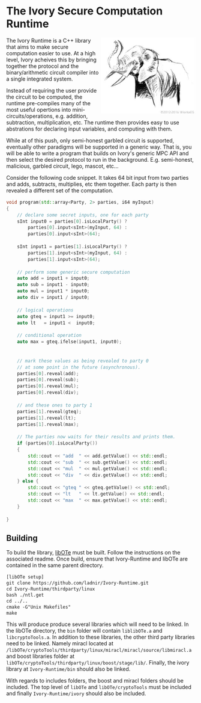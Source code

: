 # The Ivory Secure Computation Runtime




<div style="float:right;width:50%;" align="left">
    <img  align="right" src="icon.jpg" alt="Ivory Logo">
</div>


The Ivory Runtime is a C++ library that aims to make secure computation easier to use. At a high level, Ivory acheives this by bringing together the protocol and the binary/arithmetic circuit compiler into a single integrated system. 

Instead of requiring the user provide the circuit to be computed, the runtime pre-compiles many of the most useful opertions into mini-circuits/operations, e.g. addition, subtraction, multiplication, etc. The runtime then provides easy to use abstrations for declaring input variables, and computing with them. 

While at of this push, only semi-honest garbled circuit is supported, eventually other paradigms will be supported in a generic way. That is, you will be able to write a program that builds on Ivory's generic MPC API and then select the desired protocol to run in the background. E.g. semi-honest, malicious, garbled circuit, lego, mascot, etc...

Consider the following code snippet. It takes 64 bit input from two parties and adds, subtracts, multiplies, etc them together. Each party is then revealed a different set of the computation.

```c++
void program(std::array<Party, 2> parties, i64 myInput)
{
    // declare some secret inputs, one for each party
    sInt input0 = parties[0].isLocalParty() ?
        parties[0].input<sInt>(myInput, 64) :
        parties[0].input<sInt>(64);

    sInt input1 = parties[1].isLocalParty() ?
        parties[1].input<sInt>(myInput, 64) :
        parties[1].input<sInt>(64);

    // perform some generic secure computation 
    auto add = input1 + input0;
    auto sub = input1 - input0;
    auto mul = input1 * input0;
    auto div = input1 / input0;

    // logical operations
    auto gteq = input1 >= input0;
    auto lt   = input1 <  input0;

    // conditional operation
    auto max = gteq.ifelse(input1, input0);


    // mark these values as being revealed to party 0
    // at some point in the future (asynchronous).
    parties[0].reveal(add);
    parties[0].reveal(sub);
    parties[0].reveal(mul);
    parties[0].reveal(div);

    // and these ones to party 1
    parties[1].reveal(gteq);
    parties[1].reveal(lt);
    parties[1].reveal(max);

    // The parties now waits for their results and prints them.
    if (parties[0].isLocalParty()) 
    {
        std::cout << "add  " << add.getValue() << std::endl;
        std::cout << "sub  " << sub.getValue() << std::endl;
        std::cout << "mul  " << mul.getValue() << std::endl;
        std::cout << "div  " << div.getValue() << std::endl;
    } else {
        std::cout << "gteq " << gteq.getValue() << std::endl;
        std::cout << "lt   " << lt.getValue() << std::endl;
        std::cout << "max  " << max.getValue() << std::endl;
    }

}
```



## Building

To build the library, [libOTe](https://github.com/osu-crypto/libOTe) must be built. Follow the instructions on the associated readme. Once build, ensure that Ivory-Runtime and libOTe are contained in the same parent directory.
```
[libOTe setup]
git clone https://github.com/ladnir/Ivory-Runtime.git
cd Ivory-Runtime/thirdparty/linux
bash ./ntl.get
cd ../..
cmake -G"Unix Makefiles"
make
```

This will produce produce several libraries which will need to be linked. In the libOTe directory, the `bin` folder will contain `liblibOTe.a` and `libcryptoTools.a`. In addition to these libraries, the other third party libraries need to be linked. Namely miracl located at `/libOTe/cryptoTools/thirdparty/linux/miracl/miracl/source/libmiracl.a` and boost libraries folder at `libOTe/cryptoTools/thirdparty/linux/boost/stage/lib/`. Finally, the ivory library at `Ivory-Runtime/bin` should also be linked. 

With regards to includes folders, the boost and miracl folders should be included. The  top level of `libOTe` and `libOTe/cryptoTools` must be included and finally `Ivory-Runtime/ivory` should also be included.